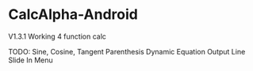 # CalcAlpha-Android

V1.3.1
Working 4 function calc

TODO:
Sine, Cosine, Tangent
Parenthesis
Dynamic Equation Output Line
Slide In Menu
